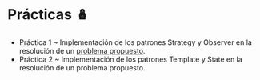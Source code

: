 Prácticas 🪆
============

* Práctica 1 ~ Implementación de los patrones Strategy y Observer en la resolución de un [problema propuesto](https://github.com/RodrigoDecuir/2023-modelado-y-programacion/blob/main/practicas/01-practica/instrucciones.pdf).
* Práctica 2 ~ Implementación de los patrones Template y State en la resolución de un problema propuesto.


